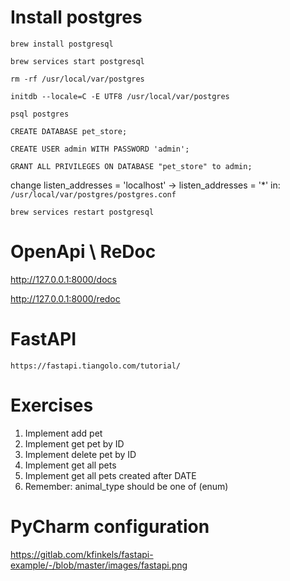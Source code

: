 # **Install postgres**

`brew install postgresql`

`brew services start postgresql`

`rm -rf /usr/local/var/postgres`

`initdb --locale=C -E UTF8 /usr/local/var/postgres`

`psql postgres`

`CREATE DATABASE pet_store;`

`CREATE USER admin WITH PASSWORD 'admin';`

`GRANT ALL PRIVILEGES ON DATABASE "pet_store" to admin;`

change listen_addresses = 'localhost'  -> listen_addresses = '*' in:
`/usr/local/var/postgres/postgres.conf`

`brew services restart postgresql`

# **OpenApi \ ReDoc**

http://127.0.0.1:8000/docs

http://127.0.0.1:8000/redoc


# **FastAPI**

`https://fastapi.tiangolo.com/tutorial/`

# **Exercises**

1. Implement add pet
2. Implement get pet by ID
3. Implement delete pet by ID 
4. Implement get all pets 
5. Implement get all pets created after DATE
6. Remember: animal_type should be one of (enum)

# **PyCharm configuration**

https://gitlab.com/kfinkels/fastapi-example/-/blob/master/images/fastapi.png
